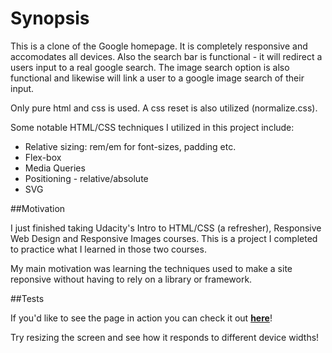 # Synopsis

This is a clone of the Google homepage. It is completely responsive and accomodates all devices. Also the search bar is functional - it will redirect a users input to a real google search. The image search option is also functional and likewise will link a user to a google image search of their input.

Only pure html and css is used. A css reset is also utilized (normalize.css).

Some notable HTML/CSS techniques I utilized in this project include:
* Relative sizing: rem/em for font-sizes, padding etc.
* Flex-box
* Media Queries
* Positioning - relative/absolute
* SVG

##Motivation

I just finished taking Udacity's Intro to HTML/CSS (a refresher), Responsive Web Design and Responsive Images courses. This is a project I completed to practice what I learned in those two courses.

My main motivation was learning the techniques used to make a site reponsive without having to rely on a library or framework.


##Tests

If you'd like to see the page in action you can check it out [**here**](https://ryanjmack.github.io/odin-project/google-clone/)!

Try resizing the screen and see how it responds to different device widths!
